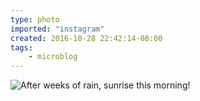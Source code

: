 ```yaml
---
type: photo
imported: "instagram"
created: 2016-10-28 22:42:14-08:00
tags:
    - microblog
---
```

![After weeks of rain, sunrise this morning!](/media/images/photos/2016/10/3b806aaa9e110a58885b2752776f0217.jpg)

